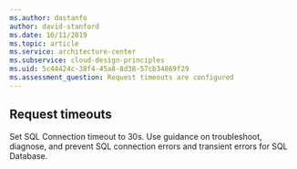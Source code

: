 ```yaml
---
ms.author: dastanfo
author: david-stanford
ms.date: 10/11/2019
ms.topic: article
ms.service: architecture-center
ms.subservice: cloud-design-principles
ms.uid: 5c44424c-38f4-45a8-8d38-57cb34869f29
ms.assessment_question: Request timeouts are configured
---
```

## Request timeouts

Set SQL Connection timeout to 30s. Use guidance on troubleshoot, diagnose, and prevent SQL connection errors and transient errors for SQL Database.

